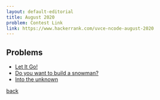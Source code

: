 ```yaml
---
layout: default-editorial
title: August 2020
problem: Contest Link
link: https://www.hackerrank.com/uvce-ncode-august-2020
---
```


## Problems

- [Let It Go!](./Let-It-Go.html)
- [Do you want to build a snowman?](./Do-You-Want-To-Bulid-A-Snow-Man.html)
- [Into the unknown](./Into-The-Unknown.html)


[back](../../)

